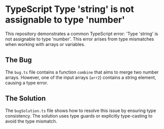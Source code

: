 # TypeScript Type 'string' is not assignable to type 'number'

This repository demonstrates a common TypeScript error: 'Type 'string' is not assignable to type 'number'. This error arises from type mismatches when working with arrays or variables.

## The Bug
The `bug.ts` file contains a function `combine` that aims to merge two number arrays. However, one of the input arrays (`arr2`) contains a string element, causing a type error.

## The Solution
The `bugSolution.ts` file shows how to resolve this issue by ensuring type consistency.  The solution uses type guards or explicitly type-casting to avoid the type mismatch.